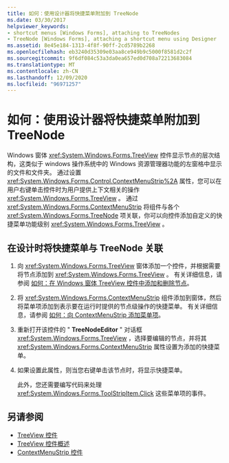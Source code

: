 ```yaml
---
title: 如何：使用设计器将快捷菜单附加到 TreeNode
ms.date: 03/30/2017
helpviewer_keywords:
- shortcut menus [Windows Forms], attaching to TreeNodes
- TreeNode [Windows Forms], attaching a shortcut menu using Designer
ms.assetid: 8e45e184-1313-4f8f-90ff-2cd5789b2268
ms.openlocfilehash: eb3240d35309e03aa8ce949b9c5000f8581d2c2f
ms.sourcegitcommit: 9f6df084c53a3da0ea657ed0d708a72213683084
ms.translationtype: MT
ms.contentlocale: zh-CN
ms.lasthandoff: 12/09/2020
ms.locfileid: "96971257"
---
```

# <a name="how-to-attach-a-shortcut-menu-to-a-treenode-using-the-designer"></a>如何：使用设计器将快捷菜单附加到 TreeNode
Windows 窗体 <xref:System.Windows.Forms.TreeView> 控件显示节点的层次结构，这类似于 windows 操作系统中的 Windows 资源管理器功能的左窗格中显示的文件和文件夹。 通过设置 <xref:System.Windows.Forms.Control.ContextMenuStrip%2A> 属性，您可以在用户右键单击控件时为用户提供上下文相关的操作 <xref:System.Windows.Forms.TreeView> 。 通过 <xref:System.Windows.Forms.ContextMenuStrip> 将组件与各个 <xref:System.Windows.Forms.TreeNode> 项关联，你可以向控件添加自定义的快捷菜单功能级别 <xref:System.Windows.Forms.TreeView> 。

## <a name="to-associate-a-shortcut-menu-with-a-treenode-at-design-time"></a>在设计时将快捷菜单与 TreeNode 关联

1. 向 <xref:System.Windows.Forms.TreeView> 窗体添加一个控件，并根据需要将节点添加到 <xref:System.Windows.Forms.TreeView> 。 有关详细信息，请参阅 [如何：在 Windows 窗体 TreeView 控件中添加和删除节点](how-to-add-and-remove-nodes-with-the-windows-forms-treeview-control.md)。

2. 将 <xref:System.Windows.Forms.ContextMenuStrip> 组件添加到窗体，然后将菜单项添加到表示要在运行时提供的节点级操作的快捷菜单。 有关详细信息，请参阅 [如何：向 ContextMenuStrip 添加菜单项](how-to-add-menu-items-to-a-contextmenustrip.md)。

3. 重新打开该控件的 " **TreeNodeEditor** " 对话框 <xref:System.Windows.Forms.TreeView> ，选择要编辑的节点，并将其 <xref:System.Windows.Forms.ContextMenuStrip> 属性设置为添加的快捷菜单。

4. 如果设置此属性，则当您右键单击该节点时，将显示快捷菜单。

     此外，您还需要编写代码来处理 <xref:System.Windows.Forms.ToolStripItem.Click> 这些菜单项的事件。

## <a name="see-also"></a>另请参阅

- [TreeView 控件](treeview-control-windows-forms.md)
- [TreeView 控件概述](treeview-control-overview-windows-forms.md)
- [ContextMenuStrip 控件](contextmenustrip-control.md)
